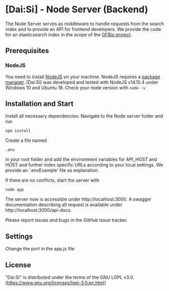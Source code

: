# [Dai:Si] - Node Server (Backend)

The Node Server serves as middleware to handle requests from the search index and to provide an API for frontend developers. We provide the code for an elasticsearch index in the scope of the [GFBio project](https://www.gfbio.org).


## Prerequisites

### NodeJS
You need to install [NodeJS](https://nodejs.org/en/) on your machine. NodeJS requires a [package manager](https://nodejs.org/en/download/package-manager/).
[Dai:Si] was developed and tested with NodeJS v14.15.4 under Windows 10 and Ubuntu 18.
Check your node version with ```node -v```


## Installation and Start

Install all necessary dependencies: Navigate to the Node server folder and run

```npm install```

Create a file named 

```.env```

in your root folder and add the environment variables for API_HOST and HOST and further index specific URLs according to your local settings. We provide an '.envExample' file as explanation.

If there are no conflicts, start the server with

 ```node app```
 
The server now is accessible under http://localhost:3000. A swagger documentation describing all request is available under http://localhost:3000/api-docs.

Please report issues and bugs in the GitHub issue tracker.

## Settings

Change the port in the app.js file


## License
"Dai:Si" is distributed under the terms of the GNU LGPL v3.0. (https://www.gnu.org/licenses/lgpl-3.0.en.html) 
